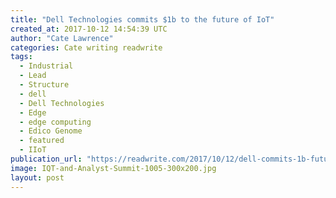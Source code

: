 ```yaml
---
title: "Dell Technologies commits $1b to the future of IoT"
created_at: 2017-10-12 14:54:39 UTC
author: "Cate Lawrence"
categories: Cate writing readwrite
tags: 
  - Industrial
  - Lead
  - Structure
  - dell
  - Dell Technologies
  - Edge
  - edge computing
  - Edico Genome
  - featured
  - IIoT
publication_url: "https://readwrite.com/2017/10/12/dell-commits-1b-future-iot/"
image: IQT-and-Analyst-Summit-1005-300x200.jpg
layout: post
---
```

